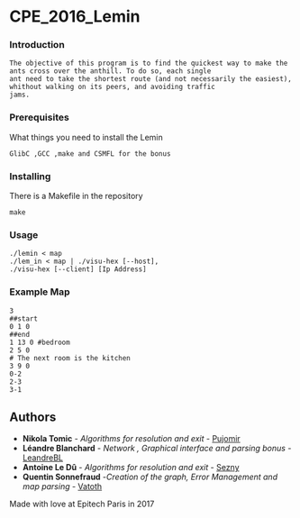 # CPE_2016_Lemin

### Introduction

```
The objective of this program is to find the quickest way to make the ants cross over the anthill. To do so, each single
ant need to take the shortest route (and not necessarily the easiest), whithout walking on its peers, and avoiding traffic
jams.
```

### Prerequisites

What things you need to install the Lemin

```
GlibC ,GCC ,make and CSMFL for the bonus
```

### Installing

There is a Makefile in the repository

```
make
```

### Usage

```
./lemin < map
./lem_in < map | ./visu-hex [--host],
./visu-hex [--client] [Ip Address]

```

### Example Map

```
3
##start
0 1 0
##end
1 13 0 #bedroom
2 5 0
# The next room is the kitchen
3 9 0
0-2
2-3
3-1
```

## Authors

* **Nikola Tomic** - *Algorithms for resolution and exit* - [Pujomir](https://github.com/Pujomir)
* **Léandre Blanchard** - *Network , Graphical interface and parsing bonus* - [LeandreBL](https://github.com/LeandreBl)
* **Antoine Le Dû** - *Algorithms for resolution and exit* - [Sezny](https://github.com/sezny)
* **Quentin Sonnefraud** -*Creation of the graph, Error Management and map parsing* - [Vatoth](https://github.com/Vatoth)

Made with love at Epitech Paris in 2017
